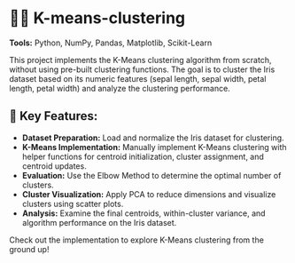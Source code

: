 # 🧚‍♀️ K-means-clustering

**Tools:** Python, NumPy, Pandas, Matplotlib, Scikit-Learn  

This project implements the K-Means clustering algorithm from scratch, without using pre-built clustering functions. The goal is to cluster the Iris dataset based on its numeric features (sepal length, sepal width, petal length, petal width) and analyze the clustering performance.

## 🥨 Key Features:
- **Dataset Preparation:** Load and normalize the Iris dataset for clustering.  
- **K-Means Implementation:** Manually implement K-Means clustering with helper functions for centroid initialization, cluster assignment, and centroid updates.  
- **Evaluation:** Use the Elbow Method to determine the optimal number of clusters.  
- **Cluster Visualization:** Apply PCA to reduce dimensions and visualize clusters using scatter plots.  
- **Analysis:** Examine the final centroids, within-cluster variance, and algorithm performance on the Iris dataset.  

 Check out the implementation to explore K-Means clustering from the ground up!
